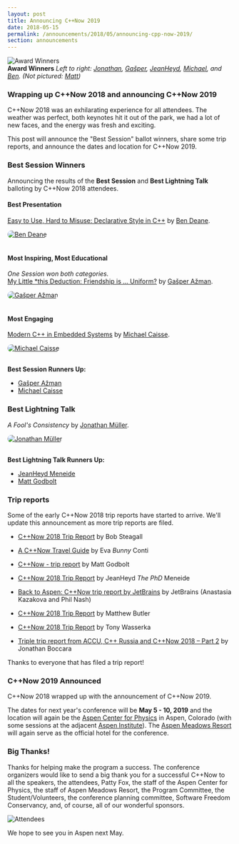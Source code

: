 ```yaml
---
layout: post
title: Announcing C++Now 2019
date: 2018-05-15
permalink: /announcements/2018/05/announcing-cpp-now-2019/
section: announcements
---
```


![Award Winners](/assets/img/posts/2018/2018AwardWinners.jpeg "Award Winners")
<br>
**Award Winners** *Left to right: [Jonathan](https://cppnow2018.sched.com/volunteer/foonathan), [Gašper](https://cppnow2018.sched.com/speaker/gasper.azman), [JeanHeyd](https://cppnow2018.sched.com/volunteer/boostcon.2018.jm3689_columbia.edu), [Michael](https://cppnow2018.sched.com/speaker/mjcaisse), and [Ben](https://cppnow2018.sched.com/speaker/ben_deane). (Not pictured: [Matt](https://cppnow2018.sched.com/speaker/cppcon.2017.matt_godbolt.org))*

### Wrapping up C++Now 2018 and announcing C++Now 2019

C++Now 2018 was an exhilarating experience for all attendees. The weather was perfect, both keynotes hit it out of the park, we had a lot of new faces, and the energy was fresh and exciting.

This post will announce the "Best Session" ballot winners, share some trip reports, and announce the dates and location for C++Now 2019.

<!--break-->


### <a name="awards"></a>Best Session Winners

Announcing the results of the **Best Session** and **Best Lightning Talk** balloting by C++Now 2018 attendees.


#### Best Presentation

[Easy to Use, Hard to Misuse: Declarative Style in C++](https://cppnow2018.sched.com/event/EC7i/easy-to-use-hard-to-misuse-declarative-style-in-c) by [Ben Deane](https://cppnow2018.sched.com/speaker/ben_deane).

[<img src="/assets/img/posts/2018/PersonIconBenDeane.jpg" style="border-radius: 1000px;margin: 0 16px 16px 0;" alt="Ben Deane">](https://cppnow2017.sched.com/speaker/ben_deane "Ben Deane")


#### Most Inspiring, Most Educational

*One Session won both categories.*<br>
[My Little *this Deduction: Friendship is … Uniform?](https://cppnow2018.sched.com/event/EC7n/my-little-this-deduction-friendship-is-uniform) by [Gašper Ažman](https://cppnow2018.sched.com/speaker/gasper.azman).

[<img src="/assets/img/posts/2018/PersonIconGašperAžman.jpeg" style="border-radius: 1000px;margin: 0 16px 16px 0;" alt="Gašper Ažman">](https://cppnow2018.sched.com/speaker/gasper.azman "Gašper Ažman")


#### Most Engaging

[Modern C++ in Embedded Systems](https://cppnow2018.sched.com/event/EC7s/modern-c-in-embedded-systems) by [Michael Caisse](https://cppnow2018.sched.com/speaker/mjcaisse).

[<img src="/assets/img/posts/2018/PersonIconMichaelCaisse.jpeg" style="border-radius: 1000px;margin: 0 16px 16px 0;" alt="Michael Caisse">](https://cppnow2018.sched.com/speaker/mjcaisse "Michael Caisse")

**Best Session Runners Up:**

* [Gašper Ažman](https://cppnow2018.sched.com/speaker/gasper.azman)
* [Michael Caisse](https://cppnow2018.sched.com/speaker/mjcaisse)


### Best Lightning Talk

*A Fool's Consistency* by [Jonathan Müller](https://cppnow2018.sched.com/volunteer/foonathan).

[<img src="/assets/img/posts/2018/PersonIconJonathanMüller.jpeg" style="border-radius: 1000px;margin: 0 16px 16px 0;" alt="Jonathan Müller">](https://cppnow2018.sched.com/volunteer/foonathan "Jonathan Müller")

**Best Lightning Talk Runners Up:**

* [JeanHeyd Meneide](https://cppnow2018.sched.com/volunteer/boostcon.2018.jm3689_columbia.edu)
* [Matt Godbolt](https://cppnow2018.sched.com/speaker/cppcon.2017.matt_godbolt.org)

### <a name="reports"></a>Trip reports

Some of the early C++Now 2018 trip reports have started to arrive. We'll update this announcement as more trip reports are filed.

* [C++Now 2018 Trip Report](https://bobsteagall.com/2018/05/13/cppnow-2018-trip-report/) by Bob Steagall

* [A C++Now Travel Guide](https://bunnyladame.blogspot.com/2018/05/a-cppnow-travel-guide.html) by Eva *Bunny* Conti

* [C++Now - trip report](https://xania.org/201805/cppnow-trip-report) by Matt Godbolt

* [C++Now 2018 Trip Report](https://thephd.github.io/2018/05/15/C++Now-Trip-Report.html) by JeanHeyd *The PhD* Meneide

* [Back to Aspen: C++Now trip report by JetBrains](https://blog.jetbrains.com/clion/2018/05/back-to-aspen-cppnow-trip-report-by-jetbrains/) by JetBrains (Anastasia Kazakova and Phil Nash)

* [C++Now 2018 Trip Report](https://maddphysics.com/2018/05/16/cnow-2018-trip-report/) by Matthew Butler

* [C++Now 2018 Trip Report](https://neobrain.github.io/posts/2018-06-07-cppnow-trip-report.html) by Tony Wasserka

* [Triple trip report from ACCU, C++ Russia and C++Now 2018 – Part 2](https://www.fluentcpp.com/2018/06/12/triple-trip-report-from-accu-c-russia-and-cnow-2018-part-2/) by Jonathan Boccara

Thanks to everyone that has filed a trip report!

### <a name="dates"></a>C++Now 2019 Announced

C++Now 2018 wrapped up with the announcement of C++Now 2019.

The dates for next year's conference will be **May 5 - 10, 2019** and the location will again be the [Aspen Center for Physics](https://www.aspenphys.org/) in Aspen, Colorado (with some sessions at the adjacent [Aspen Institute](https://www.aspeninstitute.org/)). The [Aspen Meadows Resort](https://www.aspenmeadows.com/) will again serve as the official hotel for the conference.


### Big Thanks!

Thanks for helping make the program a success. The conference organizers would like to send a big thank you for a successful C++Now to all the speakers, the attendees, Patty Fox, the staff of the Aspen Center for Physics, the staff of Aspen Meadows Resort, the Program Committee, the Student/Volunteers, the conference planning committee, Software Freedom Conservancy, and, of course, all of our wonderful sponsors.

![Attendees](/assets/img/posts/2018/attendees.jpeg "Attendees")


We hope to see you in Aspen next May.
